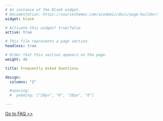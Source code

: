 ```yaml
---
# An instance of the Blank widget.
# Documentation: https://sourcethemes.com/academic/docs/page-builder/
widget: blank

# Activate this widget? true/false
active: true

# This file represents a page section.
headless: true

# Order that this section appears on the page.
weight: 48

title: Frequently Asked Questions

design:
  columns: "2"

  #spacing:
  #  padding: ["20px", "0", "20px", "0"]

---
```


[Go to FAQ >>](https://docs.ywamsendai.org/docs/students/faq/)